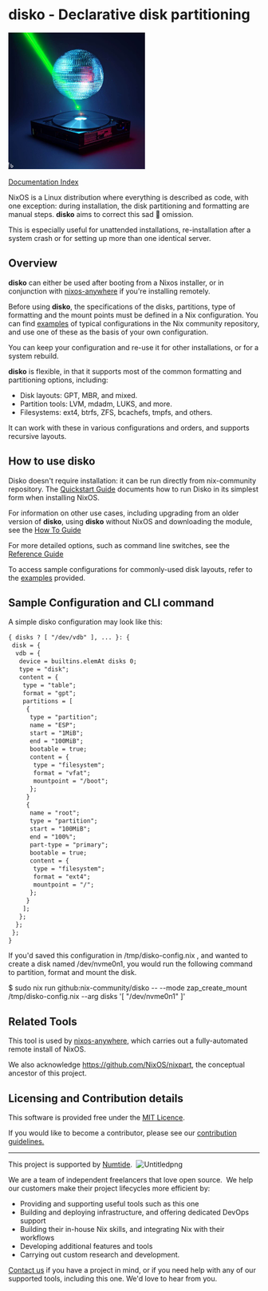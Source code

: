 # disko - Declarative disk partitioning

<!-- Generated with bing image generator (which uses dall-e-2): edge-gpt-image --prompt "Disco ball shooting a laser beam at one hard drive" -->

<img title="" src="./docs/logo.jpeg" alt="Project logo" width="274">

[Documentation Index](./docs/INDEX.md)

NixOS is a Linux distribution where everything is described as code, with one exception: during installation, the disk partitioning and formatting are manual steps. **disko** aims to correct this sad 🤡 omission.

This is especially useful for unattended installations, re-installation after a system crash or for setting up more than one identical server.

## Overview

**disko** can either be used after booting from a Nixos installer, or in conjunction with [nixos-anywhere](https://github.com/numtide/nixos-anywhere) if you're installing remotely.

Before using **disko**, the specifications of the disks, partitions, type of formatting and the mount points must be defined in a Nix configuration. You can find [examples](./example) of typical configurations in the Nix community repository, and use one of these as the basis of your own configuration.

You can keep your configuration and re-use it for other installations, or for a system rebuild.

**disko** is flexible, in that it supports most of the common formatting and partitioning options, including:

- Disk layouts: GPT, MBR, and mixed.
- Partition tools: LVM, mdadm, LUKS, and more.
- Filesystems: ext4, btrfs, ZFS, bcachefs, tmpfs, and others.

It can work with these in various configurations and orders, and supports recursive layouts.

## How to use disko

Disko doesn't require installation: it can be run directly from nix-community repository. The [Quickstart Guide](./docs/quickstart.md) documents how to run Disko in its simplest form when installing NixOS.

For information on other use cases, including upgrading from an older version of **disko**, using **disko** without NixOS and downloading the module, see the [How To Guide](./docs/quickstart.md)

For more detailed options, such as command line switches, see the [Reference Guide](./docs/reference.md)

To access sample configurations for commonly-used disk layouts, refer to the [examples](./examples) provided.

## Sample Configuration and CLI command

A simple disko configuration may look like this:

```
{ disks ? [ "/dev/vdb" ], ... }: {  
 disk = {  
  vdb = {  
   device = builtins.elemAt disks 0;  
   type = "disk";  
   content = {  
    type = "table";  
    format = "gpt";  
    partitions = [  
     {  
      type = "partition";  
      name = "ESP";  
      start = "1MiB";  
      end = "100MiB";  
      bootable = true;  
      content = {  
       type = "filesystem";  
       format = "vfat";  
       mountpoint = "/boot";  
      };  
     }  
     {  
      name = "root";  
      type = "partition";  
      start = "100MiB";  
      end = "100%";  
      part-type = "primary";  
      bootable = true;  
      content = {  
       type = "filesystem";  
       format = "ext4";  
       mountpoint = "/";  
      };  
     }  
    ];  
   };  
  };  
 };  
}
```

If you'd saved this configuration in /tmp/disko-config.nix , and wanted to create a disk named /dev/nvme0n1, you would run the following command to partition, format and mount the disk.

$ sudo nix run github:nix-community/disko -- --mode zap_create_mount /tmp/disko-config.nix --arg disks '[ "/dev/nvme0n1" ]'

## Related Tools

This tool is used by [nixos-anywhere](https://github.com/numtide/nixos-anywhere), which carries out a fully-automated remote install of NixOS.

We also acknowledge https://github.com/NixOS/nixpart, the conceptual ancestor of this project.

## Licensing and Contribution details

This software is provided free under the [MIT Licence](https://opensource.org/licenses/MIT).

If you would like to become a contributor, please see our [contribution guidelines.](https://github.com/numtide/docs/contribution-guidelines.md)

---

This project is supported by [Numtide](https://numtide.com/).  ![Untitledpng](https://codahosted.io/docs/6FCIMTRM0p/blobs/bl-sgSunaXYWX/077f3f9d7d76d6a228a937afa0658292584dedb5b852a8ca370b6c61dabb7872b7f617e603f1793928dc5410c74b3e77af21a89e435fa71a681a868d21fd1f599dd10a647dd855e14043979f1df7956f67c3260c0442e24b34662307204b83ea34de929d)    

We are a team of independent freelancers that love open source.  We help our customers make their project lifecycles more efficient by:

- Providing and supporting useful tools such as this one
- Building and deploying infrastructure, and offering dedicated DevOps support
- Building their in-house Nix skills, and integrating Nix with their workflows
- Developing additional features and tools
- Carrying out custom research and development.

[Contact us](https://numtide.com/contact) if you have a project in mind, or if you need help with any of our supported tools, including this one. We'd love to hear from you.
